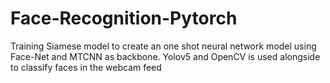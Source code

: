 # Face-Recognition-Pytorch
Training Siamese model to create an one shot neural network model using Face-Net and MTCNN as backbone. Yolov5 and OpenCV is used alongside to classify faces in the webcam feed
